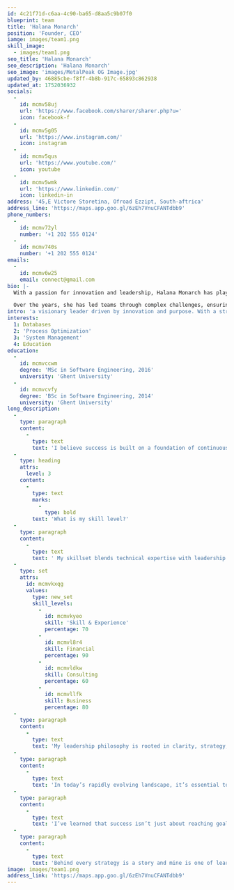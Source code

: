 ```yaml
---
id: 4c21f71d-c6aa-4c90-ba65-d8aa5c9b07f0
blueprint: team
title: 'Halana Monarch'
position: 'Founder, CEO'
iamge: images/team1.png
skill_image:
  - images/team1.png
seo_title: 'Halana Monarch'
seo_description: 'Halana Monarch'
seo_image: 'images/MetalPeak OG Image.jpg'
updated_by: 46885cbe-f8ff-4b8b-917c-65893c862938
updated_at: 1752036932
socials:
  -
    id: mcmv58uj
    url: 'https://www.facebook.com/sharer/sharer.php?u='
    icon: facebook-f
  -
    id: mcmv5g05
    url: 'https://www.instagram.com/'
    icon: instagram
  -
    id: mcmv5qus
    url: 'https://www.youtube.com/'
    icon: youtube
  -
    id: mcmv5wmk
    url: 'https://www.linkedin.com/'
    icon: linkedin-in
address: '45,E Victore Storetina, Ofroad Ezzipt, South-aftrica'
address_line: 'https://maps.app.goo.gl/6zEh7VnuCFANTdbb9'
phone_numbers:
  -
    id: mcmv72yl
    number: '+1 202 555 0124'
  -
    id: mcmv740s
    number: '+1 202 555 0124'
emails:
  -
    id: mcmv6w25
    email: connect@gmail.com
bio: |-
  With a passion for innovation and leadership, Halana Monarch has played a pivotal role in shaping organizational growth and excellence. Her approach blends strategic vision with operational execution, driving both results and culture.

  Over the years, she has led teams through complex challenges, ensuring stability and scalability. Her commitment to impactful leadership and continuous improvement makes her a standout force in the industry.
intro: 'a visionary leader driven by innovation and purpose. With a strong foundation in software engineering and business strategy, I’ve dedicated my career to building scalable systems, empowering teams, and delivering sustainable growth. My focus is on transforming challenges into opportunities while fostering a culture of excellence and integrity.'
interests:
  1: Databases
  2: 'Process Optimization'
  3: 'System Management'
  4: Education
education:
  -
    id: mcmvccwm
    degree: 'MSc in Software Engineering, 2016'
    university: 'Ghent University'
  -
    id: mcmvcvfy
    degree: 'BSc in Software Engineering, 2014'
    university: 'Ghent University'
long_description:
  -
    type: paragraph
    content:
      -
        type: text
        text: 'I believe success is built on a foundation of continuous learning, strategic thinking, and clear communication. My journey has been shaped by challenges that demanded resilience and collaboration qualities I bring into every project and team I lead.'
  -
    type: heading
    attrs:
      level: 3
    content:
      -
        type: text
        marks:
          -
            type: bold
        text: 'What is my skill level?'
  -
    type: paragraph
    content:
      -
        type: text
        text: ' My skillset blends technical expertise with leadership experience across various business domains. I specialize in driving transformation through smart systems, effective communication, and data-informed decisions.'
  -
    type: set
    attrs:
      id: mcmvkxqg
      values:
        type: new_set
        skill_levels:
          -
            id: mcmvkyeo
            skill: 'Skill & Experience'
            percentage: 70
          -
            id: mcmvl8r4
            skill: Financial
            percentage: 90
          -
            id: mcmvldkw
            skill: Consulting
            percentage: 60
          -
            id: mcmvllfk
            skill: Business
            percentage: 80
  -
    type: paragraph
    content:
      -
        type: text
        text: 'My leadership philosophy is rooted in clarity, strategy, and purpose. I believe that every challenge presents an opportunity for innovation and growth when approached with the right mindset and collaboration.'
  -
    type: paragraph
    content:
      -
        type: text
        text: 'In today’s rapidly evolving landscape, it’s essential to stay adaptable. I emphasize user-centric design, data-driven decision-making, and the integration of technology to streamline business operations and enhance customer experiences.'
  -
    type: paragraph
    content:
      -
        type: text
        text: 'I’ve learned that success isn’t just about reaching goals it’s about the journey, the people you grow with, and the systems you build along the way. I’m committed to fostering environments where teams thrive, ideas flourish, and impact is lasting.'
  -
    type: paragraph
    content:
      -
        type: text
        text: 'Behind every strategy is a story and mine is one of learning, building, and leading with intention. I continue to grow through curiosity, resilience, and a passion for solving real-world problems with smart, scalable solutions.'
image: images/team1.png
address_link: 'https://maps.app.goo.gl/6zEh7VnuCFANTdbb9'
---
```

